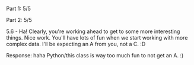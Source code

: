 Part 1:  5/5

Part 2:  5/5

5.6 - Ha! Clearly, you're working ahead to get to some more interesting things.  Nice work.  You'll have lots of fun when we start working with more complex data.  I'll be expecting an A from you, not a C. :D

Response: haha Python/this class is way too much fun to not get an A. :)
